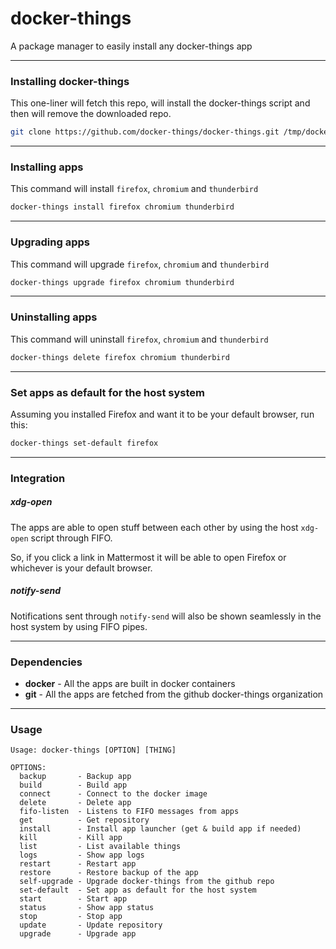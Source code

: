 # docker-things

A package manager to easily install any docker-things app

--------------------------------------------------------------------------------

### Installing docker-things

This one-liner will fetch this repo, will install the docker-things script and then will remove the downloaded repo.

```sh
git clone https://github.com/docker-things/docker-things.git /tmp/docker-things && bash /tmp/docker-things/docker-things.sh self-install && rm -rf /tmp/docker-things
```

--------------------------------------------------------------------------------

### Installing apps

This command will install `firefox`, `chromium` and `thunderbird`

```sh
docker-things install firefox chromium thunderbird
```

--------------------------------------------------------------------------------

### Upgrading apps

This command will upgrade `firefox`, `chromium` and `thunderbird`

```sh
docker-things upgrade firefox chromium thunderbird
```

--------------------------------------------------------------------------------

### Uninstalling apps

This command will uninstall `firefox`, `chromium` and `thunderbird`

```sh
docker-things delete firefox chromium thunderbird
```

--------------------------------------------------------------------------------

### Set apps as default for the host system

Assuming you installed Firefox and want it to be your default browser, run this:

```sh
docker-things set-default firefox
```

--------------------------------------------------------------------------------

### Integration

##### xdg-open

The apps are able to open stuff between each other by using the host `xdg-open` script through FIFO.

So, if you click a link in Mattermost it will be able to open Firefox or whichever is your default browser.

##### notify-send

Notifications sent through `notify-send` will also be shown seamlessly in the host system by using FIFO pipes.

--------------------------------------------------------------------------------

### Dependencies

 - **docker** - All the apps are built in docker containers
 - **git**    - All the apps are fetched from the github docker-things organization

--------------------------------------------------------------------------------

### Usage

```
Usage: docker-things [OPTION] [THING]

OPTIONS:
  backup       - Backup app
  build        - Build app
  connect      - Connect to the docker image
  delete       - Delete app
  fifo-listen  - Listens to FIFO messages from apps
  get          - Get repository
  install      - Install app launcher (get & build app if needed)
  kill         - Kill app
  list         - List available things
  logs         - Show app logs
  restart      - Restart app
  restore      - Restore backup of the app
  self-upgrade - Upgrade docker-things from the github repo
  set-default  - Set app as default for the host system
  start        - Start app
  status       - Show app status
  stop         - Stop app
  update       - Update repository
  upgrade      - Upgrade app
```
